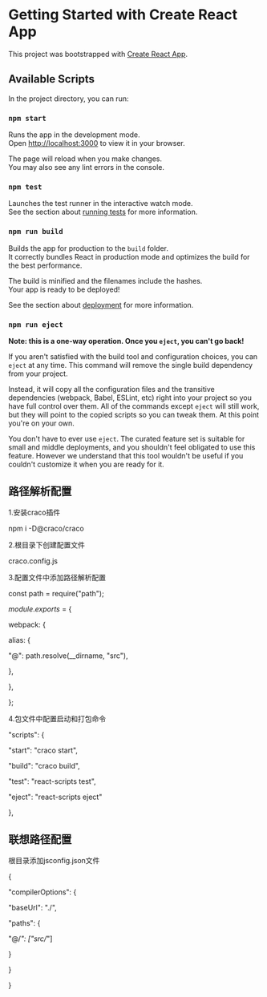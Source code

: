 # Getting Started with Create React App

This project was bootstrapped with [Create React App](https://github.com/facebook/create-react-app).

## Available Scripts

In the project directory, you can run:

### `npm start`

Runs the app in the development mode.\
Open [http://localhost:3000](http://localhost:3000) to view it in your browser.

The page will reload when you make changes.\
You may also see any lint errors in the console.

### `npm test`

Launches the test runner in the interactive watch mode.\
See the section about [running tests](https://facebook.github.io/create-react-app/docs/running-tests) for more information.

### `npm run build`

Builds the app for production to the `build` folder.\
It correctly bundles React in production mode and optimizes the build for the best performance.

The build is minified and the filenames include the hashes.\
Your app is ready to be deployed!

See the section about [deployment](https://facebook.github.io/create-react-app/docs/deployment) for more information.

### `npm run eject`

**Note: this is a one-way operation. Once you `eject`, you can't go back!**

If you aren't satisfied with the build tool and configuration choices, you can `eject` at any time. This command will remove the single build dependency from your project.

Instead, it will copy all the configuration files and the transitive dependencies (webpack, Babel, ESLint, etc) right into your project so you have full control over them. All of the commands except `eject` will still work, but they will point to the copied scripts so you can tweak them. At this point you're on your own.

You don't have to ever use `eject`. The curated feature set is suitable for small and middle deployments, and you shouldn't feel obligated to use this feature. However we understand that this tool wouldn't be useful if you couldn't customize it when you are ready for it.

## 路径解析配置

1.安装craco插件

npm i -D@craco/craco

2.根目录下创建配置文件

craco.config.js

3.配置文件中添加路径解析配置

const path = require("path");



*module*.*exports* = {

 webpack: {

  alias: {

   "@": path.resolve(__dirname, "src"),

  },

 },

};

4.包文件中配置启动和打包命令

 "scripts": {

  "start": "craco start",

  "build": "craco build",

  "test": "react-scripts test",

  "eject": "react-scripts eject"

 },

## 联想路径配置

根目录添加jsconfig.json文件

{

 "compilerOptions": {

  "baseUrl": "./",

  "paths": {

   "@/*": ["src/*"]

  }

 }

}
